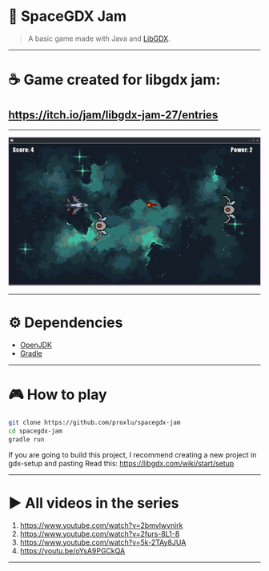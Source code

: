 # 🚀 SpaceGDX Jam
> A basic game made with Java and [LibGDX](https://github.com/libgdx/libgdx).

---

# ☕ Game created for libgdx jam:
## <https://itch.io/jam/libgdx-jam-27/entries>

---

![SpaceShip](./assets/spacegdx.jpg) 

---

# ⚙️  Dependencies
+ [OpenJDK](https://github.com/openjdk)
+ [Gradle](https://github.com/gradle/gradle)

---

# 🎮 How to play
```bash
git clone https://github.com/proxlu/spacegdx-jam
cd spacegdx-jam
gradle run
```

If you are going to build this project, I recommend creating a new project in gdx-setup and pasting
Read this: https://libgdx.com/wiki/start/setup

---

# ▶️  All videos in the series
1. <https://www.youtube.com/watch?v=2bmvlwvnirk>
2. <https://www.youtube.com/watch?v=2furs-8L1-8>
3. <https://www.youtube.com/watch?v=5k-2TAy8JUA>
4. <https://youtu.be/oYsA9PGCkQA>

---
